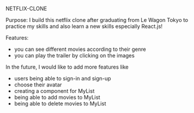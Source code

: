 NETFLIX-CLONE 


Purpose: I build this netflix clone after graduating from Le Wagon Tokyo to practice my skills and also learn a new skills especially React.js! 


Features: 

- you can see different movies according to their genre 
- you can play the trailer by clicking on the images 


In the future, I would like to add more features like 
- users being able to sign-in and sign-up 
- choose their avatar 
- creating a component for MyList 
- being able to add movies to MyList 
- being able to delete movies to MyList 


